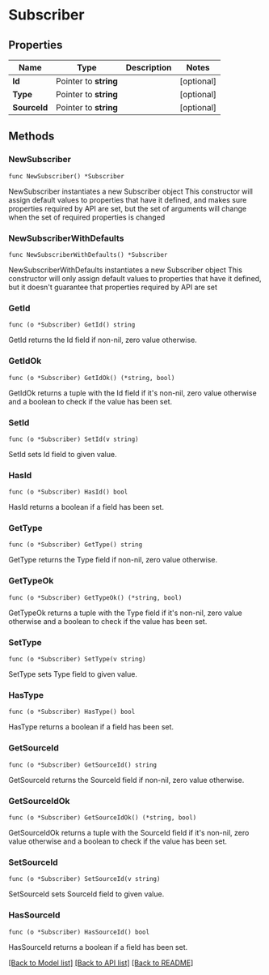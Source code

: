 # Subscriber

## Properties

Name | Type | Description | Notes
------------ | ------------- | ------------- | -------------
**Id** | Pointer to **string** |  | [optional] 
**Type** | Pointer to **string** |  | [optional] 
**SourceId** | Pointer to **string** |  | [optional] 

## Methods

### NewSubscriber

`func NewSubscriber() *Subscriber`

NewSubscriber instantiates a new Subscriber object
This constructor will assign default values to properties that have it defined,
and makes sure properties required by API are set, but the set of arguments
will change when the set of required properties is changed

### NewSubscriberWithDefaults

`func NewSubscriberWithDefaults() *Subscriber`

NewSubscriberWithDefaults instantiates a new Subscriber object
This constructor will only assign default values to properties that have it defined,
but it doesn't guarantee that properties required by API are set

### GetId

`func (o *Subscriber) GetId() string`

GetId returns the Id field if non-nil, zero value otherwise.

### GetIdOk

`func (o *Subscriber) GetIdOk() (*string, bool)`

GetIdOk returns a tuple with the Id field if it's non-nil, zero value otherwise
and a boolean to check if the value has been set.

### SetId

`func (o *Subscriber) SetId(v string)`

SetId sets Id field to given value.

### HasId

`func (o *Subscriber) HasId() bool`

HasId returns a boolean if a field has been set.

### GetType

`func (o *Subscriber) GetType() string`

GetType returns the Type field if non-nil, zero value otherwise.

### GetTypeOk

`func (o *Subscriber) GetTypeOk() (*string, bool)`

GetTypeOk returns a tuple with the Type field if it's non-nil, zero value otherwise
and a boolean to check if the value has been set.

### SetType

`func (o *Subscriber) SetType(v string)`

SetType sets Type field to given value.

### HasType

`func (o *Subscriber) HasType() bool`

HasType returns a boolean if a field has been set.

### GetSourceId

`func (o *Subscriber) GetSourceId() string`

GetSourceId returns the SourceId field if non-nil, zero value otherwise.

### GetSourceIdOk

`func (o *Subscriber) GetSourceIdOk() (*string, bool)`

GetSourceIdOk returns a tuple with the SourceId field if it's non-nil, zero value otherwise
and a boolean to check if the value has been set.

### SetSourceId

`func (o *Subscriber) SetSourceId(v string)`

SetSourceId sets SourceId field to given value.

### HasSourceId

`func (o *Subscriber) HasSourceId() bool`

HasSourceId returns a boolean if a field has been set.


[[Back to Model list]](../README.md#documentation-for-models) [[Back to API list]](../README.md#documentation-for-api-endpoints) [[Back to README]](../README.md)


